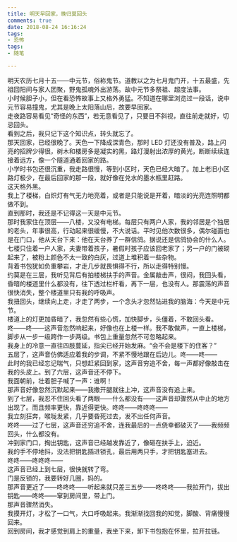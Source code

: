 ```yaml
---
title: 明天早回家，晚归莫回头
comments: true
date: 2018-08-24 16:16:24
tags:
- 恐怖
tags: 
- 随笔

---
```

明天农历七月十五——中元节，俗称鬼节。道教以之为七月鬼门开，十五最盛，先祖回阳间与家人团聚，野鬼孤魂外出游荡。故中元节多祭祖、超度法事。 <!--more-->  
小时候胆子小，但在看恐怖故事上又格外勇猛。不知道在哪里浏览过一段话，说中元节容易撞鬼，尤其是晚上太阳落山后，故要早回家。  
走夜路容易看见“奇怪的东西”，若无意看见了，只要目不斜视，直往前走就好，切忌回头。  
看到之后，我只记下这个知识点，转头就忘了。  
那天回家，已经很晚了。天色一下降成深青色，那时 LED 灯还没有普及，路上闪亮的招牌少得很，树木和楼房多是凝实的黑，路灯漫射出浓厚的黄光，断断续续连接着远方，像一个隧道通着回家的路。  
小学时书包还很沉重，我走路很慢，等到小区时，天色已经大暗了。加上老旧小区路灯极少，在最后回家的那一段，就好像在兑水的墨水瓶里赶路。  
这天格外黑。  
我上了楼梯，白炽灯有气无力地亮着，或者是只能说是开着，暗淡的光亮连照明都做不到。  
直到那时，我还是不记得这一天是中元节。  
那时我家住在顶层——八楼，又没有电梯。每层只有两户人家，我的邻居是个独居的老头，年事很高，行动起来很缓慢，不大说话。平时见他次数很多，偶尔碰面也是在门口，他从天台下来：他在天台养了一群信鸽。据说还是信鸽协会的什么人。  
七楼只住着一户人家，夫妻带着孩子，暑假时孩子应该回老家了；另一户的门被砌起来了，被粉上颜色不太一致的白灰，过道上堆积着一些杂物。  
背着书包犹如负重攀岩，才走几步就畏惧得不行，所以走得特别慢。  
约莫是在三层，我听见背后有拍楼梯扶手的声音。金属敲击声，很闷，我回头看，昏暗的楼道里什么都没有，往下透过栏杆看，再下一层，也没有人。那震荡的声音很快消失，整个楼道里只有我的呼吸声。  
我扭回头，继续向上走，才走了两步，一个念头才忽然钻进我的脑海：今天是中元节。  
楼道上的灯更加昏暗了，我忽然有些心慌，加快脚步，头僵着，不敢回头看。  
咚——咚——这声音忽然响起来，好像也在上楼一样。我不敢做声，一直上楼梯，脚步从一步一级跨作一步两级。书包上重量忽然不可忽略起来。  
我身上的冷意一直往四肢蔓延，指尖已经开始发麻。“会不会是楼下的住客？”  
五层了，这声音仿佛适应着我的步调，不紧不慢地跟在后边儿。咚——咚——  
此时的我已经忘记喘气，只想赶紧回到家，这声音穷追不舍，每一声都好像敲击在我的头皮上。到了六层，这声音还不停下。  
我面朝前，壮着胆子喊了一声：谁啊！  
那声音好像忽然沉默起来——我撒开腿就往上冲，这声音没有追上来。  
到了七层，我忍不住回头看了两眼——什么都没有——这声音却骤然从中止的地方出现了。而且频率更快，靠近得更快。咚咚——咚咚咚——  
我立刻狂奔，喉咙发紧，几乎要昏死过去，发不出任何声音。  
咚咚——过了七层，这声音还穷追不舍，连我最后的一点侥幸都破灭了——我频频回头，什么都没有。  
冲到家门口，掏出钥匙，这声音已经越发靠近了，像砸在扶手上，迫近。  
我的手不停地抖，没法把钥匙插进锁孔，最后用两只手，才把钥匙塞进去。  
咚咚——咚咚咚——  
这声音已经上到七层，很快就转了弯。  
门是反锁的，我要转好几圈，妈的。  
那声音更近了——咚咚咚——听起来就只差三五步——咚咚咚——我拉开门，拔出钥匙——咚咚——窜到房间里，带上门。  
那声音骤然消失。  
我摸开灯，才松了一口气，大口呼吸起来。我渐渐找回我的知觉，脚酸、背痛慢慢回来。  
回到房间，我才感觉到肩上的重量，我坐下来，卸下书包抱在怀里，拉开拉链。